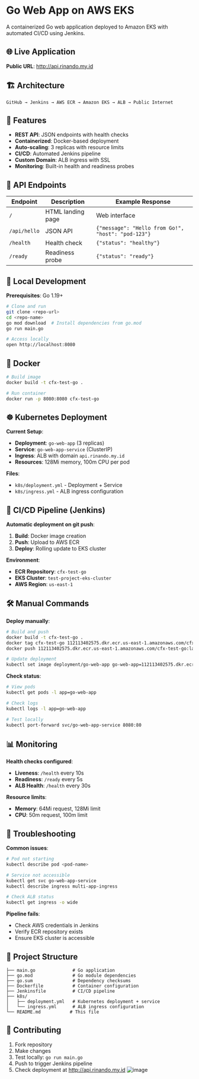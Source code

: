 # Go Web App on AWS EKS

A containerized Go web application deployed to Amazon EKS with automated CI/CD using Jenkins.

## 🌐 Live Application

**Public URL**: http://api.rinando.my.id

## 🏗️ Architecture

```
GitHub → Jenkins → AWS ECR → Amazon EKS → ALB → Public Internet
```

## 🚀 Features

- **REST API**: JSON endpoints with health checks
- **Containerized**: Docker-based deployment
- **Auto-scaling**: 3 replicas with resource limits
- **CI/CD**: Automated Jenkins pipeline
- **Custom Domain**: ALB ingress with SSL
- **Monitoring**: Built-in health and readiness probes

## 📱 API Endpoints

| Endpoint | Description | Example Response |
|----------|-------------|------------------|
| `/` | HTML landing page | Web interface |
| `/api/hello` | JSON API | `{"message": "Hello from Go!", "host": "pod-123"}` |
| `/health` | Health check | `{"status": "healthy"}` |
| `/ready` | Readiness probe | `{"status": "ready"}` |

## 🔧 Local Development

**Prerequisites**: Go 1.19+

```bash
# Clone and run
git clone <repo-url>
cd <repo-name>
go mod download  # Install dependencies from go.mod
go run main.go

# Access locally
open http://localhost:8080
```

## 🐳 Docker

```bash
# Build image
docker build -t cfx-test-go .

# Run container
docker run -p 8080:8080 cfx-test-go
```

## ☸️ Kubernetes Deployment

**Current Setup**:
- **Deployment**: `go-web-app` (3 replicas)
- **Service**: `go-web-app-service` (ClusterIP)
- **Ingress**: ALB with domain `api.rinando.my.id`
- **Resources**: 128Mi memory, 100m CPU per pod

**Files**:
- `k8s/deployment.yml` - Deployment + Service
- `k8s/ingress.yml` - ALB ingress configuration

## 🔄 CI/CD Pipeline (Jenkins)

**Automatic deployment on git push**:

1. **Build**: Docker image creation
2. **Push**: Upload to AWS ECR
3. **Deploy**: Rolling update to EKS cluster

**Environment**:
- **ECR Repository**: `cfx-test-go`
- **EKS Cluster**: `test-project-eks-cluster`
- **AWS Region**: `us-east-1`

## 🛠️ Manual Commands

**Deploy manually**:
```bash
# Build and push
docker build -t cfx-test-go .
docker tag cfx-test-go 112113402575.dkr.ecr.us-east-1.amazonaws.com/cfx-test-go:latest
docker push 112113402575.dkr.ecr.us-east-1.amazonaws.com/cfx-test-go:latest

# Update deployment
kubectl set image deployment/go-web-app go-web-app=112113402575.dkr.ecr.us-east-1.amazonaws.com/cfx-test-go:latest
```

**Check status**:
```bash
# View pods
kubectl get pods -l app=go-web-app

# Check logs
kubectl logs -l app=go-web-app

# Test locally
kubectl port-forward svc/go-web-app-service 8080:80
```

## 📊 Monitoring

**Health checks configured**:
- **Liveness**: `/health` every 10s
- **Readiness**: `/ready` every 5s
- **ALB Health**: `/health` every 30s

**Resource limits**:
- **Memory**: 64Mi request, 128Mi limit
- **CPU**: 50m request, 100m limit

## 🚨 Troubleshooting

**Common issues**:

```bash
# Pod not starting
kubectl describe pod <pod-name>

# Service not accessible
kubectl get svc go-web-app-service
kubectl describe ingress multi-app-ingress

# Check ALB status
kubectl get ingress -o wide
```

**Pipeline fails**:
- Check AWS credentials in Jenkins
- Verify ECR repository exists
- Ensure EKS cluster is accessible

## 📝 Project Structure

```
├── main.go              # Go application
├── go.mod               # Go module dependencies
├── go.sum               # Dependency checksums
├── Dockerfile           # Container configuration
├── Jenkinsfile          # CI/CD pipeline
├── k8s/
│   ├── deployment.yml   # Kubernetes deployment + service
│   └── ingress.yml      # ALB ingress configuration
└── README.md           # This file
```

## 🤝 Contributing

1. Fork repository
2. Make changes
3. Test locally: `go run main.go`
4. Push to trigger Jenkins pipeline
5. Check deployment at http://api.rinando.my.id
   ![image](https://github.com/user-attachments/assets/aad50643-4674-4124-b84e-c48943160773)

